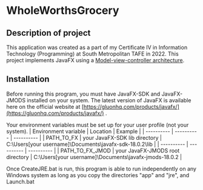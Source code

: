 # WholeWorthsGrocery

## Description of project
This application was created as a part of my Certificate IV in Information Technology (Programming) at South Metropolitan TAFE in 2022. This project implements JavaFX using a [Model-view-controller architecture](https://en.wikipedia.org/wiki/Model%E2%80%93view%E2%80%93controller).

## Installation
Before running this program, you must have JavaFX-SDK and JavaFX-JMODS installed on your system. The latest version of JavaFX is available here on the official website at [https://gluonhq.com/products/javafx/](https://gluonhq.com/products/javafx/) .

Your environment variables must be set up for your user profile (not your system).
| Environment variable | Location | Example |
| ---------- | ---------- | ---------- |
| PATH_TO_FX | your JavaFX-SDK lib directory | C:\Users\[your username]\Documents\javafx-sdk-18.0.2\lib |
| ---------- | ---------- | ---------- |
| PATH_TO_FX_JMOD | your JavaFX-JMODS root directory | C:\Users\[your username]\Documents\javafx-jmods-18.0.2 |

Once CreateJRE.bat is run, this program is able to run independently on any Windows system
as long as you copy the directories "app" and "jre", and Launch.bat
